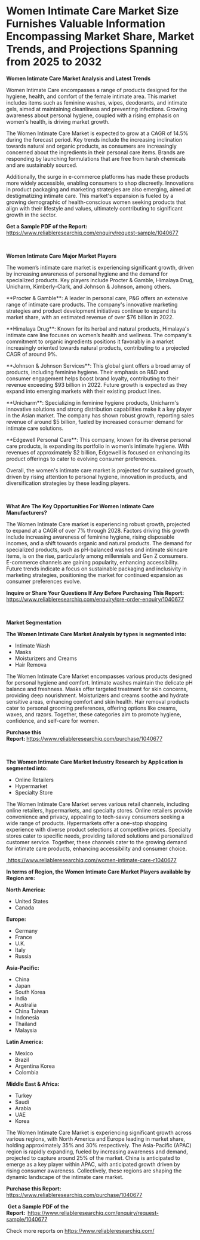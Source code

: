 <p><h1>Women Intimate Care Market Size Furnishes Valuable Information Encompassing Market Share, Market Trends, and Projections Spanning from 2025 to 2032</h1></p><p><strong>Women Intimate Care Market Analysis and Latest Trends</strong></p>
<p><p>Women Intimate Care encompasses a range of products designed for the hygiene, health, and comfort of the female intimate area. This market includes items such as feminine washes, wipes, deodorants, and intimate gels, aimed at maintaining cleanliness and preventing infections. Growing awareness about personal hygiene, coupled with a rising emphasis on women's health, is driving market growth.</p><p>The Women Intimate Care Market is expected to grow at a CAGR of 14.5% during the forecast period. Key trends include the increasing inclination towards natural and organic products, as consumers are increasingly concerned about the ingredients in their personal care items. Brands are responding by launching formulations that are free from harsh chemicals and are sustainably sourced.</p><p>Additionally, the surge in e-commerce platforms has made these products more widely accessible, enabling consumers to shop discreetly. Innovations in product packaging and marketing strategies are also emerging, aimed at destigmatizing intimate care. This market's expansion is fueled by a growing demographic of health-conscious women seeking products that align with their lifestyle and values, ultimately contributing to significant growth in the sector.</p></p>
<p><strong>Get a Sample PDF of the Report:&nbsp;</strong> <a href="https://www.reliableresearchiq.com/enquiry/request-sample/1040677?utm_campaign=3066&utm_medium=2&utm_source=Github&utm_content=ia&utm_term=04042025&utm_id=women-intimate-care">https://www.reliableresearchiq.com/enquiry/request-sample/1040677</a></p>
<p>&nbsp;</p>
<p><strong>Women Intimate Care Major Market Players</strong></p>
<p><p>The women’s intimate care market is experiencing significant growth, driven by increasing awareness of personal hygiene and the demand for specialized products. Key players include Procter & Gamble, Himalaya Drug, Unicharm, Kimberly-Clark, and Johnson & Johnson, among others.</p><p>**Procter & Gamble**: A leader in personal care, P&G offers an extensive range of intimate care products. The company's innovative marketing strategies and product development initiatives continue to expand its market share, with an estimated revenue of over $76 billion in 2022. </p><p>**Himalaya Drug**: Known for its herbal and natural products, Himalaya's intimate care line focuses on women’s health and wellness. The company's commitment to organic ingredients positions it favorably in a market increasingly oriented towards natural products, contributing to a projected CAGR of around 9%.</p><p>**Johnson & Johnson Services**: This global giant offers a broad array of products, including feminine hygiene. Their emphasis on R&D and consumer engagement helps boost brand loyalty, contributing to their revenue exceeding $93 billion in 2022. Future growth is expected as they expand into emerging markets with their existing product lines.</p><p>**Unicharm**: Specializing in feminine hygiene products, Unicharm's innovative solutions and strong distribution capabilities make it a key player in the Asian market. The company has shown robust growth, reporting sales revenue of around $5 billion, fueled by increased consumer demand for intimate care solutions.</p><p>**Edgewell Personal Care**: This company, known for its diverse personal care products, is expanding its portfolio in women’s intimate hygiene. With revenues of approximately $2 billion, Edgewell is focused on enhancing its product offerings to cater to evolving consumer preferences.</p><p>Overall, the women's intimate care market is projected for sustained growth, driven by rising attention to personal hygiene, innovation in products, and diversification strategies by these leading players.</p></p>
<p>&nbsp;</p>
<p><strong>What Are The Key Opportunities For Women Intimate Care Manufacturers?</strong></p>
<p><p>The Women Intimate Care market is experiencing robust growth, projected to expand at a CAGR of over 7% through 2028. Factors driving this growth include increasing awareness of feminine hygiene, rising disposable incomes, and a shift towards organic and natural products. The demand for specialized products, such as pH-balanced washes and intimate skincare items, is on the rise, particularly among millennials and Gen Z consumers. E-commerce channels are gaining popularity, enhancing accessibility. Future trends indicate a focus on sustainable packaging and inclusivity in marketing strategies, positioning the market for continued expansion as consumer preferences evolve.</p></p>
<p><strong>Inquire or Share Your Questions If Any Before Purchasing This Report:</strong> <a href="https://www.reliableresearchiq.com/enquiry/pre-order-enquiry/1040677?utm_campaign=3066&utm_medium=2&utm_source=Github&utm_content=ia&utm_term=04042025&utm_id=women-intimate-care">https://www.reliableresearchiq.com/enquiry/pre-order-enquiry/1040677</a></p>
<p>&nbsp;</p>
<p><strong>Market Segmentation</strong></p>
<p><strong>The Women Intimate Care Market Analysis by types is segmented into:</strong></p>
<p><ul><li>Intimate Wash</li><li>Masks</li><li>Moisturizers and Creams</li><li>Hair Remova</li></ul></p>
<p><p>The Women Intimate Care Market encompasses various products designed for personal hygiene and comfort. Intimate washes maintain the delicate pH balance and freshness. Masks offer targeted treatment for skin concerns, providing deep nourishment. Moisturizers and creams soothe and hydrate sensitive areas, enhancing comfort and skin health. Hair removal products cater to personal grooming preferences, offering options like creams, waxes, and razors. Together, these categories aim to promote hygiene, confidence, and self-care for women.</p></p>
<p><strong>Purchase this Report:&nbsp;</strong><a href="https://www.reliableresearchiq.com/purchase/1040677?utm_campaign=3066&utm_medium=2&utm_source=Github&utm_content=ia&utm_term=04042025&utm_id=women-intimate-care">https://www.reliableresearchiq.com/purchase/1040677</a></p>
<p>&nbsp;</p>
<p><strong>The Women Intimate Care Market Industry Research by Application is segmented into:</strong></p>
<p><ul><li>Online Retailers</li><li>Hypermarket</li><li>Specialty Store</li></ul></p>
<p><p>The Women Intimate Care Market serves various retail channels, including online retailers, hypermarkets, and specialty stores. Online retailers provide convenience and privacy, appealing to tech-savvy consumers seeking a wide range of products. Hypermarkets offer a one-stop shopping experience with diverse product selections at competitive prices. Specialty stores cater to specific needs, providing tailored solutions and personalized customer service. Together, these channels cater to the growing demand for intimate care products, enhancing accessibility and consumer choice.</p></p>
<p><a href="https://www.reliableresearchiq.com/women-intimate-care-r1040677?utm_campaign=3066&utm_medium=2&utm_source=Github&utm_content=ia&utm_term=04042025&utm_id=women-intimate-care">&nbsp;https://www.reliableresearchiq.com/women-intimate-care-r1040677</a></p>
<p><strong>In terms of Region, the Women Intimate Care Market Players available by Region are:</strong></p>
<p>
    <p> <strong> North America: </strong>
        <ul>
            <li>United States</li>
            <li>Canada</li>
        </ul>
        </p> 
    <p> <strong> Europe: </strong>
        <ul>
            <li>Germany</li>
            <li>France</li>
            <li>U.K.</li>
            <li>Italy</li>
            <li>Russia</li>
        </ul>
        </p> 
    <p> <strong> Asia-Pacific: </strong>
        <ul>
            <li>China</li>
            <li>Japan</li>
            <li>South Korea</li>
            <li>India</li>
            <li>Australia</li>
            <li>China Taiwan</li>
            <li>Indonesia</li>
            <li>Thailand</li>
            <li>Malaysia</li>
        </ul>
        </p> 
    <p> <strong> Latin America: </strong>
        <ul>
            <li>Mexico</li>
            <li>Brazil</li>
            <li>Argentina Korea</li>
            <li>Colombia</li>
        </ul>
        </p> 
    <p> <strong> Middle East & Africa: </strong>
        <ul>
            <li>Turkey</li>
            <li>Saudi</li>
            <li>Arabia</li>
            <li>UAE</li>
            <li>Korea</li>
        </ul>
    </p>
    </p>
<p><p>The Women Intimate Care Market is experiencing significant growth across various regions, with North America and Europe leading in market share, holding approximately 35% and 30% respectively. The Asia-Pacific (APAC) region is rapidly expanding, fueled by increasing awareness and demand, projected to capture around 25% of the market. China is anticipated to emerge as a key player within APAC, with anticipated growth driven by rising consumer awareness. Collectively, these regions are shaping the dynamic landscape of the intimate care market.</p></p>
<p><strong>Purchase this Report: </strong><a href="https://www.reliableresearchiq.com/purchase/1040677?utm_campaign=3066&utm_medium=2&utm_source=Github&utm_content=ia&utm_term=04042025&utm_id=women-intimate-care">https://www.reliableresearchiq.com/purchase/1040677</a></p>
<p>&nbsp;<strong>Get a Sample PDF of the Report:&nbsp;&nbsp;</strong><a href="https://www.reliableresearchiq.com/enquiry/request-sample/1040677?utm_campaign=3066&utm_medium=2&utm_source=Github&utm_content=ia&utm_term=04042025&utm_id=women-intimate-care">https://www.reliableresearchiq.com/enquiry/request-sample/1040677</a></p>
<p><strong></strong></p>
<p>Check more reports on <a href="https://www.reliableresearchiq.com/?utm_campaign=3066&utm_medium=2&utm_source=Github&utm_content=ia&utm_term=04042025&utm_id=women-intimate-care">https://www.reliableresearchiq.com/</a></p>